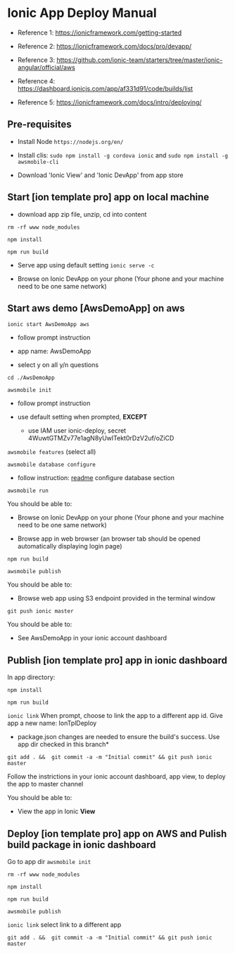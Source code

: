 # Ionic App Deploy Manual

* Reference 1: <https://ionicframework.com/getting-started>

* Reference 2: <https://ionicframework.com/docs/pro/devapp/>

* Reference 3: <https://github.com/ionic-team/starters/tree/master/ionic-angular/official/aws>

* Reference 4: <https://dashboard.ionicjs.com/app/af331d91/code/builds/list>

* Reference 5: <https://ionicframework.com/docs/intro/deploying/>

## Pre-requisites
* Install Node
  `https://nodejs.org/en/`

* Install clis:
  `sudo npm install -g cordova ionic`
  and
  `sudo npm install -g awsmobile-cli`

* Download 'Ionic View' and 'Ionic DevApp' from app store

## Start [ion template pro] app on local machine

* download app zip file, unzip, cd into content

`rm -rf www node_modules`

`npm install`

`npm run build`

* Serve app using default setting
  `ionic serve -c`

* Browse on Ionic DevApp on your phone (Your phone and your machine need to be one same network)

## Start aws demo [AwsDemoApp] on aws

`ionic start AwsDemoApp aws` 

  * follow prompt instruction 

  * app name: AwsDemoApp

  * select y on all y/n questions

`cd ./AwsDemoApp`

`awsmobile init`

  * follow prompt instruction 

  * use default setting when prompted, **EXCEPT**

    * use IAM user ionic-deploy, secret 4WuwtGTMZv77e1agN8yUwITekt0rDzV2uf/oZiCD

`awsmobile features` (select all)

`awsmobile database configure`

  * follow instruction: [readme](https://github.com/ionic-team/starters/tree/master/ionic-angular/official/aws#creating-aws-mobile-hub-project) configure database section
  
`awsmobile run`

You should be able to:

* Browse on Ionic DevApp on your phone (Your phone and your machine need to be one same network)

* Browse app in web browser (an browser tab should be opened automatically displaying login page)

`npm run build`

`awsmobile publish`

You should be able to:

* Browse web app using S3 endpoint provided in the terminal window

`git push ionic master`

You should be able to:

* See AwsDemoApp in your ionic account dashboard

## Publish [ion template pro] app in ionic dashboard

In app directory:

`npm install`

`npm run build`

`ionic link`
When prompt, choose to link the app to a different app id.
Give app a new name: IonTplDeploy

* package.json changes are needed to ensure the build's success. Use app dir checked in this branch*

`git add . &&  git commit -a -m "Initial commit" && git push ionic master`

Follow the instrictions in your ionic account dashboard, app view, to deploy the app to master channel

You should be able to:

* View the app in Ionic **View**

## Deploy [ion template pro] app on AWS and Pulish build package in ionic dashboard

Go to app dir
`awsmobile init`

`rm -rf www node_modules`

`npm install`

`npm run build`

`awsmobile publish`

`ionic link` select link to a different app

`git add . &&  git commit -a -m "Initial commit" && git push ionic master`


